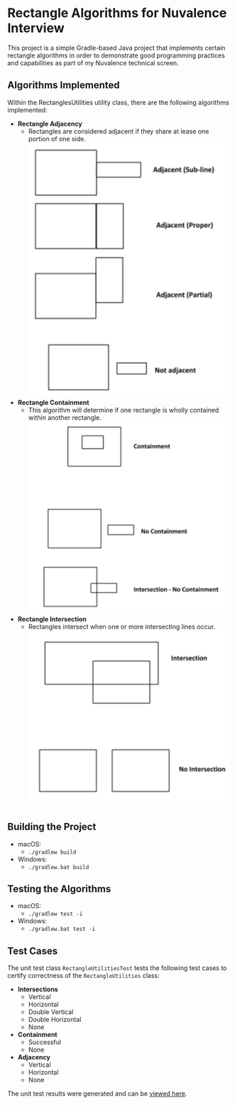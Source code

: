 # Rectangle Algorithms for Nuvalence Interview
This project is a simple Gradle-based Java project that implements certain rectangle algorithms in order to demonstrate good programming practices and capabilities as part of my Nuvalence technical screen.


## Algorithms Implemented
Within the RectanglesUtilities utility class, there are the following algorithms implemented:

- **Rectangle Adjacency**
    - Rectangles are considered adjacent if they share at lease one portion of one side.
  ![Image depicting adjacency in rectangles](https://raw.githubusercontent.com/br-wrght/nuvalence-exercise/master/docs/images/adjacency.png)
- **Rectangle Containment**
    - This algorithm will determine if one rectangle is wholly contained within another rectangle.
  ![Image depicting containment in rectangles](https://raw.githubusercontent.com/br-wrght/nuvalence-exercise/master/docs/images/containment.png)
- **Rectangle Intersection**
    - Rectangles intersect when one or more intersecting lines occur.
  ![Image depicting intersections in rectangles](https://raw.githubusercontent.com/br-wrght/nuvalence-exercise/master/docs/images/intersection.png)

## Building the Project
- macOS:
  - ``./gradlew build``
- Windows:
  - ``./gradlew.bat build`` 

## Testing the Algorithms
- macOS:
  - ``./gradlew test -i``
- Windows:
  - ``./gradlew.bat test -i`` 

## Test Cases
The unit test class ``RectangleUtilitiesTest`` tests the following test cases to certify correctness of the ``RectangleUtilities`` class:

- **Intersections**
  - Vertical
  - Horizontal
  - Double Vertical
  - Double Horizontal
  - None
- **Containment**
  - Successful
  - None
- **Adjacency**
  - Vertical
  - Horizontal
  - None

The unit test results were generated and can be <a href="" target="_blank">viewed here</a>. 
